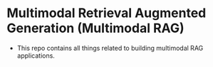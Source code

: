 # Multimodal Retrieval Augmented Generation (Multimodal RAG)
* This repo contains all things related to building multimodal RAG applications. 
